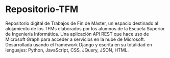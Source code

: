 # Repositorio-TFM
Repositorio digital de Trabajos de Fin de Máster, un espacio destinado al alojamiento de los TFMs elaborados por los alumnos de la Escuela Superior de Ingeniería Informática.
Una aplicación API REST que hace uso de Microsoft Graph para acceder a servicios en la nube de Microsoft. Desarrollada usando el framework Django y escrita en su totalidad en lenguajes: Python, JavaScript, CSS, JQuery, JSON, HTML.
